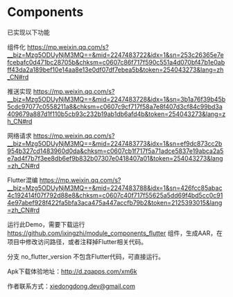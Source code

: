 # Components

已实现以下功能

组件化
https://mp.weixin.qq.com/s?__biz=Mzg5ODUyNjM3MQ==&mid=2247483722&idx=1&sn=253c26365e7efcebafc0d471bc28705b&chksm=c0607c86f717f590c551a4d070bf47b1e0abff43da2a189bef10e14aa8e13e0df07df7ebea5b&token=254043273&lang=zh_CN#rd

推送实现
https://mp.weixin.qq.com/s?__biz=Mzg5ODUyNjM3MQ==&mid=2247483728&idx=1&sn=3b1a76f39b45b5cdc97077c0558211a8&chksm=c0607c9cf717f58a7e8f407d3cf84c99bd3a409679a887d1f110b5cb93c232b19ab1db6afd4b&token=254043273&lang=zh_CN#rd

网络请求
https://mp.weixin.qq.com/s?__biz=Mzg5ODUyNjM3MQ==&mid=2247483773&idx=1&sn=ef9dc873cc2b954b327cd1483960d0da&chksm=c0607cb1f717f5a71adce5837e19abca2a5e7ad4f7b7f3ee8db6ef9b832b07307e0418407a01&token=254043273&lang=zh_CN#rd

Flutter混编
https://mp.weixin.qq.com/s?__biz=Mzg5ODUyNjM3MQ==&mid=2247483788&idx=1&sn=426fcc85abac4c192414f07f792d88e8&chksm=c0607c40f717f55625a5dd69f4bd5cc0c914e97abef928f422fa5bfa3aca475a447accfb79b2&token=2125393015&lang=zh_CN#rd


运行此Demo，需要下载运行 https://github.com/ixingzhi/module_components_flutter 组件，生成AAR，在项目中修改访问路径，或者注释掉Flutter相关代码。

分支 no_flutter_version 不包含Flutter代码，可直接运行。

Apk下载体验地址：http://d.zqapps.com/xm6k



作者联系方式：xiedongdong.dev@gmail.com